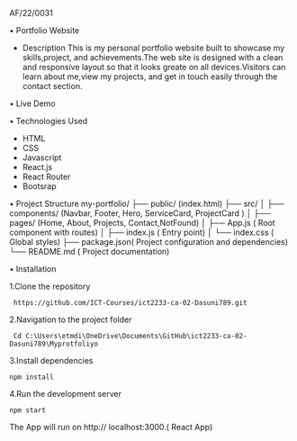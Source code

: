 
AF/22/0031

•	Portfolio Website

-	Description
This is my personal portfolio website built to showcase my skills,project, and achievements.The web site is designed with a clean and responsive layout so that it looks greate on all devices.Visitors can learn about me,view my projects, and get in touch easily through the contact section.

•	Live Demo

•	Technologies Used
-	HTML
-	CSS
-	Javascript
-	React.js
-	React Router
-	Bootsrap

•	Project Structure
my-portfolio/
├── public/ (index.html)
├── src/ 
│ ├── components/ (Navbar, Footer, Hero, ServiceCard, ProjectCard )
│ ├── pages/ (Home, About, Projects, Contact,NotFound)
│ ├── App.js ( Root component with routes)
│ ├── index.js ( Entry point)
│ └── index.css ( Global styles)
├── package.json( Project configuration and dependencies)
└── README.md ( Project documentation)


•	Installation

1.Clone the repository

     https://github.com/ICT-Courses/ict2233-ca-02-Dasuni789.git
     
2.Navigation to the project folder

     Cd C:\Users\etmdi\OneDrive\Documents\GitHub\ict2233-ca-02-Dasuni789\Myprotfoliyo
     
3.Install dependencies

   	npm install
     
4.Run the development server

    npm start
    
The App will run on http:// localhost:3000.( React App)

